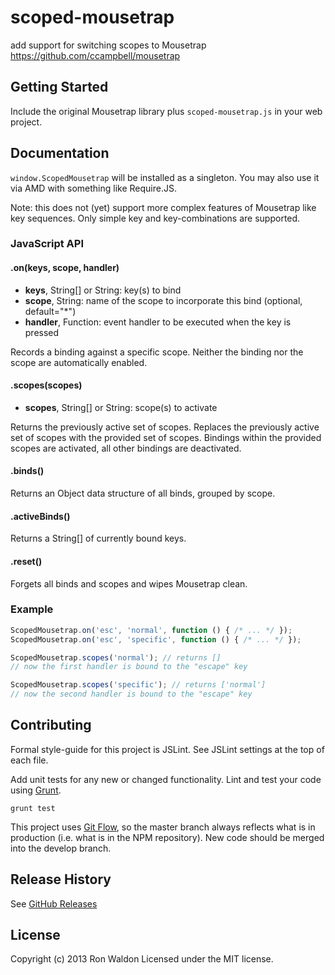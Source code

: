 # scoped-mousetrap

add support for switching scopes to Mousetrap https://github.com/ccampbell/mousetrap

## Getting Started

Include the original Mousetrap library plus `scoped-mousetrap.js` in your web
project.

## Documentation

`window.ScopedMousetrap` will be installed as a singleton. You may also use it
via AMD with something like Require.JS.

Note: this does not (yet) support more complex features of Mousetrap like key
sequences. Only simple key and key-combinations are supported.

### JavaScript API

#### .on(keys, scope, handler)

- **keys**, String[] or String: key(s) to bind
- **scope**, String: name of the scope to incorporate this bind (optional, default="*")
- **handler**, Function: event handler to be executed when the key is pressed

Records a binding against a specific scope. Neither the binding nor the scope are
automatically enabled.

#### .scopes(scopes)

- **scopes**, String[] or String: scope(s) to activate

Returns the previously active set of scopes. Replaces the previously active set
of scopes with the provided set of scopes. Bindings within the provided scopes
are activated, all other bindings are deactivated.

#### .binds()

Returns an Object data structure of all binds, grouped by scope.

#### .activeBinds()

Returns a String[] of currently bound keys.

#### .reset()

Forgets all binds and scopes and wipes Mousetrap clean.


### Example

```javascript
ScopedMousetrap.on('esc', 'normal', function () { /* ... */ });
ScopedMousetrap.on('esc', 'specific', function () { /* ... */ });

ScopedMousetrap.scopes('normal'); // returns []
// now the first handler is bound to the "escape" key

ScopedMousetrap.scopes('specific'); // returns ['normal']
// now the second handler is bound to the "escape" key
```

## Contributing

Formal style-guide for this project is JSLint. See JSLint settings at the top of
each file.

Add unit tests for any new or changed functionality. Lint and test your code
using [Grunt](http://gruntjs.com/).

    grunt test

This project uses [Git Flow](https://github.com/nvie/gitflow), so the master
branch always reflects what is in production (i.e. what is in the NPM repository).
New code should be merged into the develop branch.

## Release History

See [GitHub Releases](https://github.com/jokeyrhyme/json-fs/releases)

## License

Copyright (c) 2013 Ron Waldon
Licensed under the MIT license.

